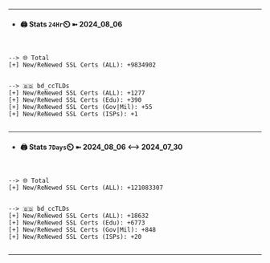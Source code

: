 

---
- #### 🖨️ **Stats** `24Hr`⏲️ ➼ 2024_08_06
```console


--> 🌐 Total
[+] New/ReNewed SSL Certs (ALL): +9834902


--> 🇧🇩 bd_ccTLDs
[+] New/ReNewed SSL Certs (ALL): +1277
[+] New/ReNewed SSL Certs (Edu): +390
[+] New/ReNewed SSL Certs (Gov|Mil): +55
[+] New/ReNewed SSL Certs (ISPs): +1


```

---
- #### 🖨️ **Stats** `7Days`⏲️ ➼ 2024_08_06 <--> 2024_07_30
```console


--> 🌐 Total
[+] New/ReNewed SSL Certs (ALL): +121083307


--> 🇧🇩 bd_ccTLDs
[+] New/ReNewed SSL Certs (ALL): +18632
[+] New/ReNewed SSL Certs (Edu): +6773
[+] New/ReNewed SSL Certs (Gov|Mil): +848
[+] New/ReNewed SSL Certs (ISPs): +20


```

---


